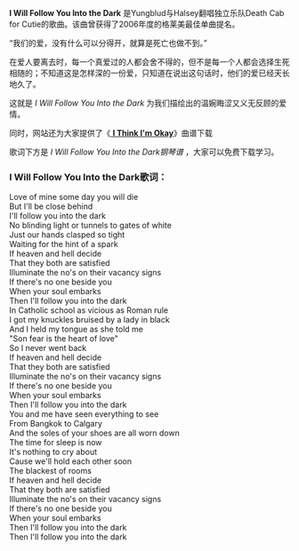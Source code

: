

**I Will Follow You Into the Dark** 是Yungblud与Halsey翻唱独立乐队Death Cab for
Cutie的歌曲。该曲曾获得了2006年度的格莱美最佳单曲提名。

“我们的爱，没有什么可以分得开，就算是死亡也做不到。”

在爱人要离去时，每一个真爱过的人都会舍不得的，但不是每一个人都会选择生死相随的；不知道这是怎样深的一份爱，只知道在说出这句话时，他们的爱已经天长地久了。

这就是 _I Will Follow You Into the Dark_ 为我们描绘出的温婉晦涩又义无反顾的爱情。

同时，网站还为大家提供了《[ **I Think I'm Okay**](Music-10583-I-Think-Im-Okay.html "I Think
I'm Okay")》曲谱下载

歌词下方是 _I Will Follow You Into the Dark钢琴谱_ ，大家可以免费下载学习。

### I Will Follow You Into the Dark歌词：

Love of mine some day you will die  
But I'll be close behind  
I'll follow you into the dark  
No blinding light or tunnels to gates of white  
Just our hands clasped so tight  
Waiting for the hint of a spark  
If heaven and hell decide  
That they both are satisfied  
Illuminate the no's on their vacancy signs  
If there's no one beside you  
When your soul embarks  
Then I'll follow you into the dark  
In Catholic school as vicious as Roman rule  
I got my knuckles bruised by a lady in black  
And I held my tongue as she told me  
"Son fear is the heart of love"  
So I never went back  
If heaven and hell decide  
That they both are satisfied  
Illuminate the no's on their vacancy signs  
If there's no one beside you  
When your soul embarks  
Then I'll follow you into the dark  
You and me have seen everything to see  
From Bangkok to Calgary  
And the soles of your shoes are all worn down  
The time for sleep is now  
It's nothing to cry about  
Cause we'll hold each other soon  
The blackest of rooms  
If heaven and hell decide  
That they both are satisfied  
Illuminate the no's on their vacancy signs  
If there's no one beside you  
When your soul embarks  
Then I'll follow you into the dark  
Then I'll follow you into the dark

